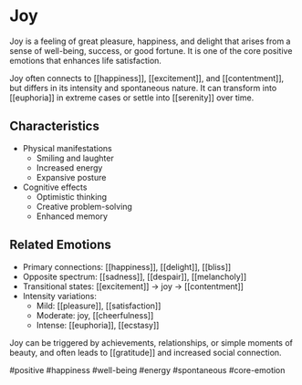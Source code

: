 # Joy

Joy is a feeling of great pleasure, happiness, and delight that arises from a sense of well-being, success, or good fortune. It is one of the core positive emotions that enhances life satisfaction.

Joy often connects to [[happiness]], [[excitement]], and [[contentment]], but differs in its intensity and spontaneous nature. It can transform into [[euphoria]] in extreme cases or settle into [[serenity]] over time.

## Characteristics
- Physical manifestations
  - Smiling and laughter
  - Increased energy
  - Expansive posture
- Cognitive effects
  - Optimistic thinking
  - Creative problem-solving
  - Enhanced memory

## Related Emotions
- Primary connections: [[happiness]], [[delight]], [[bliss]]
- Opposite spectrum: [[sadness]], [[despair]], [[melancholy]]
- Transitional states: [[excitement]] → joy → [[contentment]]
- Intensity variations:
  - Mild: [[pleasure]], [[satisfaction]]
  - Moderate: joy, [[cheerfulness]]
  - Intense: [[euphoria]], [[ecstasy]]

Joy can be triggered by achievements, relationships, or simple moments of beauty, and often leads to [[gratitude]] and increased social connection.

#positive #happiness #well-being #energy #spontaneous #core-emotion